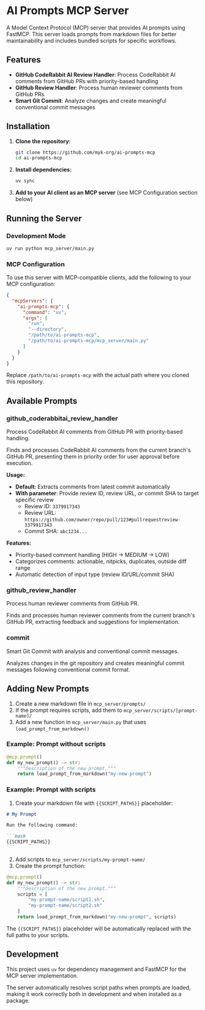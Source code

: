 # AI Prompts MCP Server

A Model Context Protocol (MCP) server that provides AI prompts using FastMCP. This server loads prompts from markdown files for better maintainability and includes bundled scripts for specific workflows.

## Features

- **GitHub CodeRabbit AI Review Handler**: Process CodeRabbit AI comments from GitHub PRs with priority-based handling
- **GitHub Review Handler**: Process human reviewer comments from GitHub PRs
- **Smart Git Commit**: Analyze changes and create meaningful conventional commit messages

## Installation

1. **Clone the repository:**

   ```bash
   git clone https://github.com/myk-org/ai-prompts-mcp
   cd ai-prompts-mcp
   ```

2. **Install dependencies:**

   ```bash
   uv sync
   ```

3. **Add to your AI client as an MCP server** (see MCP Configuration section below)

## Running the Server

### Development Mode

```bash
uv run python mcp_server/main.py
```

### MCP Configuration

To use this server with MCP-compatible clients, add the following to your MCP configuration:

```json
{
  "mcpServers": {
    "ai-prompts-mcp": {
      "command": "uv",
      "args": [
        "run",
        "--directory",
        "/path/to/ai-prompts-mcp",
        "/path/to/ai-prompts-mcp/mcp_server/main.py"
      ]
    }
  }
}
```

Replace `/path/to/ai-prompts-mcp` with the actual path where you cloned this repository.

## Available Prompts

### github_coderabbitai_review_handler

Process CodeRabbit AI comments from GitHub PR with priority-based handling.

Finds and processes CodeRabbit AI comments from the current branch's GitHub PR, presenting them in priority order for user approval before execution.

**Usage:**
- **Default**: Extracts comments from latest commit automatically
- **With parameter**: Provide review ID, review URL, or commit SHA to target specific review
  - Review ID: `3379917343`
  - Review URL: `https://github.com/owner/repo/pull/123#pullrequestreview-3379917343`
  - Commit SHA: `abc1234...`

**Features:**
- Priority-based comment handling (HIGH → MEDIUM → LOW)
- Categorizes comments: actionable, nitpicks, duplicates, outside diff range
- Automatic detection of input type (review ID/URL/commit SHA)

### github_review_handler

Process human reviewer comments from GitHub PR.

Finds and processes human reviewer comments from the current branch's GitHub PR, extracting feedback and suggestions for implementation.

### commit

Smart Git Commit with analysis and conventional commit messages.

Analyzes changes in the git repository and creates meaningful commit messages following conventional commit format.

## Adding New Prompts

1. Create a new markdown file in `mcp_server/prompts/`
2. If the prompt requires scripts, add them to `mcp_server/scripts/[prompt-name]/`
3. Add a new function in `mcp_server/main.py` that uses `load_prompt_from_markdown()`

### Example: Prompt without scripts

```python
@mcp.prompt()
def my_new_prompt() -> str:
    """Description of the new prompt."""
    return load_prompt_from_markdown("my-new-prompt")
```

### Example: Prompt with scripts

1. Create your markdown file with `{{SCRIPT_PATHS}}` placeholder:

````markdown
# My Prompt

Run the following command:

```bash
{{SCRIPT_PATHS}}
```
````

2. Add scripts to `mcp_server/scripts/my-prompt-name/`
3. Create the prompt function:

```python
@mcp.prompt()
def my_new_prompt() -> str:
    """Description of the new prompt."""
    scripts = [
        "my-prompt-name/script1.sh",
        "my-prompt-name/script2.sh"
    ]
    return load_prompt_from_markdown("my-new-prompt", scripts)
```

The `{{SCRIPT_PATHS}}` placeholder will be automatically replaced with the full paths to your scripts.

## Development

This project uses `uv` for dependency management and FastMCP for the MCP server implementation.

The server automatically resolves script paths when prompts are loaded, making it work correctly both in development and when installed as a package.
